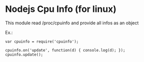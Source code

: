 # Nodejs Cpu Info (for linux)

This module read /proc/cpuinfo and provide all infos as an object

Ex.:

```
var cpuinfo = require('cpuinfo');

cpuinfo.on('update', function(d) { console.log(d); });
cpuinfo.update();
```

